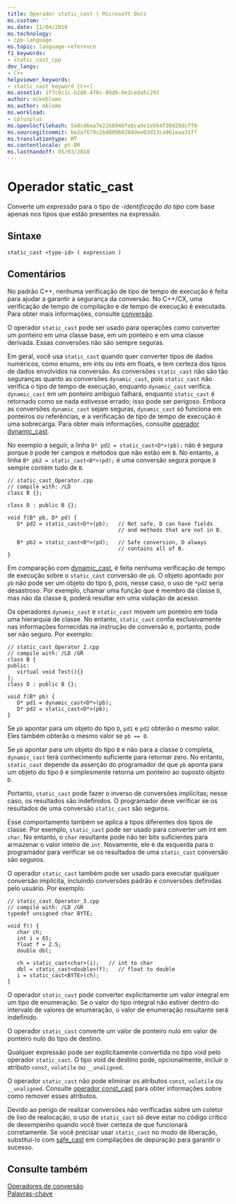 ```yaml
---
title: Operador static_cast | Microsoft Docs
ms.custom: ''
ms.date: 11/04/2016
ms.technology:
- cpp-language
ms.topic: language-reference
f1_keywords:
- static_cast_cpp
dev_langs:
- C++
helpviewer_keywords:
- static_cast keyword [C++]
ms.assetid: 1f7c0c1c-b288-476c-89d6-0e2ceda5c293
author: mikeblome
ms.author: mblome
ms.workload:
- cplusplus
ms.openlocfilehash: 5a0cd6ea7e2268940febca9e1e564f30d29dcff0
ms.sourcegitcommit: be2a7679c2bd80968204dee03d13ca961eaa31ff
ms.translationtype: MT
ms.contentlocale: pt-BR
ms.lasthandoff: 05/03/2018
---
```

# <a name="staticcast-operator"></a>Operador static_cast
Converte um *expressão* para o tipo de *-identificação do tipo* com base apenas nos tipos que estão presentes na expressão.  
  
## <a name="syntax"></a>Sintaxe  
  
```  
static_cast <type-id> ( expression )   
```  
  
## <a name="remarks"></a>Comentários  
 No padrão C++, nenhuma verificação de tipo de tempo de execução é feita para ajudar a garantir a segurança da conversão. No C++/CX, uma verificação de tempo de compilação e de tempo de execução é executada. Para obter mais informações, consulte [conversão](casting.md).  
  
 O operador `static_cast` pode ser usado para operações como converter um ponteiro em uma classe base, em um ponteiro e em uma classe derivada. Essas conversões não são sempre seguras.  
  
 Em geral, você usa `static_cast` quando quer converter tipos de dados numéricos, como enums, em ints ou ints em floats, e tem certeza dos tipos de dados envolvidos na conversão. As conversões `static_cast` não são tão seguranças quanto as conversões `dynamic_cast`, pois `static_cast` não verifica o tipo de tempo de execução, enquanto `dynamic_cast` verifica. `dynamic_cast` em um ponteiro ambíguo falhará, enquanto `static_cast` é retornado como se nada estivesse errado; isso pode ser perigoso. Embora as conversões `dynamic_cast` sejam seguras, `dynamic_cast` só funciona em ponteiros ou referências, e a verificação de tipo de tempo de execução é uma sobrecarga. Para obter mais informações, consulte [operador dynamic_cast](../cpp/dynamic-cast-operator.md).  
  
 No exemplo a seguir, a linha `D* pd2 = static_cast<D*>(pb);` não é segura porque `D` pode ter campos e métodos que não estão em `B`. No entanto, a linha `B* pb2 = static_cast<B*>(pd);` é uma conversão segura porque `D` sempre contém tudo de `B`.  
  
```  
// static_cast_Operator.cpp  
// compile with: /LD  
class B {};  
  
class D : public B {};  
  
void f(B* pb, D* pd) {  
   D* pd2 = static_cast<D*>(pb);   // Not safe, D can have fields  
                                   // and methods that are not in B.  
  
   B* pb2 = static_cast<B*>(pd);   // Safe conversion, D always  
                                   // contains all of B.  
}  
```  
  
 Em comparação com [dynamic_cast](../cpp/dynamic-cast-operator.md), é feita nenhuma verificação de tempo de execução sobre o `static_cast` conversão de `pb`. O objeto apontado por `pb` não pode ser um objeto do tipo `D`, pois, nesse caso, o uso de `*pd2` seria desastroso. Por exemplo, chamar uma função que é membro da classe `D`, mas não da classe `B`, poderá resultar em uma violação de acesso.  
  
 Os operadores `dynamic_cast` e `static_cast` movem um ponteiro em toda uma hierarquia de classe. No entanto, `static_cast` confia exclusivamente nas informações fornecidas na instrução de conversão e, portanto, pode ser não seguro. Por exemplo:  
  
```  
// static_cast_Operator_2.cpp  
// compile with: /LD /GR  
class B {  
public:  
   virtual void Test(){}  
};  
class D : public B {};  
  
void f(B* pb) {  
   D* pd1 = dynamic_cast<D*>(pb);  
   D* pd2 = static_cast<D*>(pb);  
}  
```  
  
 Se `pb` apontar para um objeto do tipo `D`, `pd1` e `pd2` obterão o mesmo valor. Eles também obterão o mesmo valor se `pb == 0`.  
  
 Se `pb` apontar para um objeto do tipo `B` e não para a classe `D` completa, `dynamic_cast` terá conhecimento suficiente para retornar zero. No entanto, `static_cast` depende da asserção do programador de que `pb` aponta para um objeto do tipo `D` e simplesmente retorna um ponteiro ao suposto objeto `D`.  
  
 Portanto, `static_cast` pode fazer o inverso de conversões implícitas; nesse caso, os resultados são indefinidos. O programador deve verificar se os resultados de uma conversão `static_cast` são seguros.  
  
 Esse comportamento também se aplica a tipos diferentes dos tipos de classe. Por exemplo, `static_cast` pode ser usado para converter um int em `char`. No entanto, o `char` resultante pode não ter bits suficientes para armazenar o valor inteiro de `int`. Novamente, ele é da esquerda para o programador para verificar se os resultados de uma `static_cast` conversão são seguros.  
  
 O operador `static_cast` também pode ser usado para executar qualquer conversão implícita, incluindo conversões padrão e conversões definidas pelo usuário. Por exemplo:  
  
```  
// static_cast_Operator_3.cpp  
// compile with: /LD /GR  
typedef unsigned char BYTE;  
  
void f() {  
   char ch;  
   int i = 65;  
   float f = 2.5;  
   double dbl;  
  
   ch = static_cast<char>(i);   // int to char  
   dbl = static_cast<double>(f);   // float to double  
   i = static_cast<BYTE>(ch);  
}  
```  
  
 O operador `static_cast` pode converter explicitamente um valor integral em um tipo de enumeração. Se o valor do tipo integral não estiver dentro do intervalo de valores de enumeração, o valor de enumeração resultante será indefinido.  
  
 O operador `static_cast` converte um valor de ponteiro nulo em valor de ponteiro nulo do tipo de destino.  
  
 Qualquer expressão pode ser explicitamente convertida no tipo void pelo operador `static_cast`. O tipo void de destino pode, opcionalmente, incluir o atributo `const`, `volatile` ou `__unaligned`.  
  
 O operador `static_cast` não pode eliminar os atributos `const`, `volatile` ou `__unaligned`. Consulte [operador const_cast](../cpp/const-cast-operator.md) para obter informações sobre como remover esses atributos.  
  
 Devido ao perigo de realizar conversões não verificadas sobre um coletor de lixo de realocação, o uso de `static_cast` só deve estar no código crítico de desempenho quando você tiver certeza de que funcionará corretamente. Se você precisar usar `static_cast` no modo de liberação, substituí-lo com [safe_cast](../windows/safe-cast-cpp-component-extensions.md) em compilações de depuração para garantir o sucesso.  
  
## <a name="see-also"></a>Consulte também  
 [Operadores de conversão](../cpp/casting-operators.md)   
 [Palavras-chave](../cpp/keywords-cpp.md)